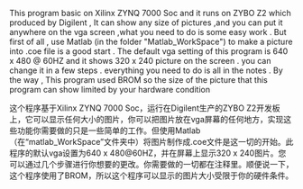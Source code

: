   This program basic on Xilinx ZYNQ 7000 Soc and it runs on ZYBO Z2 which produced by Digilent , It can show any size of pictures ,and you can put it  anywhere on the vga screen ,what you need to do is some easy work . But first of all , use Matlab (in the folder "Matlab_WorkSpace") to make a picture into .coe file is a good start . The default vga setting of this program is  640 x 480 @ 60HZ  and it shows 320 x 240 picture on the screen . you can change it in a few steps . everything you need to do is all in the notes . By the way , This program used BROM so the size of the picture that this program can show limited by your hardware condition



这个程序基于Xilinx ZYNQ 7000 Soc，运行在Digilent生产的ZYBO Z2开发板上，它可以显示任何大小的图片，你可以把图片放在vga屏幕的任何地方，实现这些功能你需要做的只是一些简单的工作。但使用Matlab（在“matlab_WorkSpace”文件夹中）将图片制作成.coe文件是这一切的开始。此程序的默认vga设置为640 x 480@60HZ，并在屏幕上显示320 x 240图片。您可以通过几个步骤进行你想要的更改。你需要做的一切都在注释里。顺便说一下，这个程序使用了BROM，所以这个程序可以显示的图片大小受限于你的硬件条件。
